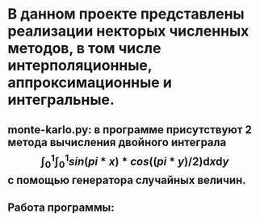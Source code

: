 # В данном проекте представлены реализации некторых численных методов, в том числе интерполяционные, аппроксимационные и интегральные.
## monte-karlo.py: в программе присутствуют 2 метода вычисления двойного интеграла $$\int_0^1\int_0^1sin(pi*x)*cos((pi*y)/2)\mathrm{d}x\mathrm{d}y $$ с помощью генератора случайных величин.    
## Работа программы: 
